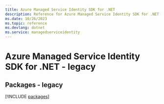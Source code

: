 ```yaml
---
title: Azure Managed Service Identity SDK for .NET
description: Reference for Azure Managed Service Identity SDK for .NET
ms.date: 10/26/2023
ms.topic: reference
ms.devlang: dotnet
ms.service: managedserviceidentity
---
```

# Azure Managed Service Identity SDK for .NET - legacy
## Packages - legacy
[!INCLUDE [packages](managed-service-identity-index.md)]